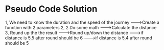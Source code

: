 # Pseudo Code Solution

1, We need to know the duration and the speed of the journey 
--->Create a function with 2 parameters
2, 2.Do some math
--->Calculate the distance
3, Round up the the result 
--->Round up/down the distance
    --->if distance is 5,5 after round should be 6
    --->if distance is 5,4 after round should be 5